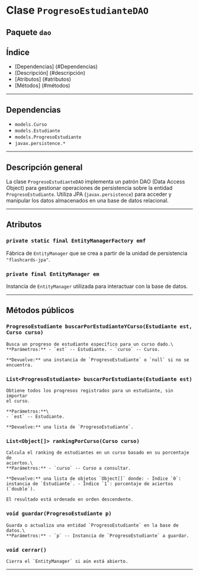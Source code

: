 # Clase `ProgresoEstudianteDAO`

## Paquete `dao`


## Índice

-   [Dependencias]	(#Dependencias)
-   [Descripción]	(#descripción)
-   [Atributos]		(#atributos)
-   [Métodos]		(#métodos)


------------------------------------------------------------------------

## Dependencias

-   `models.Curso`
-   `models.Estudiante`
-   `models.ProgresoEstudiante`
-   `javax.persistence.*`


------------------------------------------------------------------------

## Descripción general

La clase `ProgresoEstudianteDAO` implementa un patrón DAO (Data Access
Object) para gestionar operaciones de persistencia sobre la entidad
`ProgresoEstudiante`. Utiliza JPA (`javax.persistence`) para acceder y
manipular los datos almacenados en una base de datos relacional.


------------------------------------------------------------------------

## Atributos

### `private static final EntityManagerFactory emf`

Fábrica de `EntityManager` que se crea a partir de la unidad de
persistencia `"flashcards-jpa"`.

### `private final EntityManager em`

Instancia de `EntityManager` utilizada para interactuar con la base de
datos.

------------------------------------------------------------------------

## Métodos públicos

### `ProgresoEstudiante buscarPorEstudianteYCurso(Estudiante est, Curso curso)`

	Busca un progreso de estudiante específico para un curso dado.\
	**Parámetros:** - `est` -- Estudiante. - `curso` -- Curso.
	
	**Devuelve:** una instancia de `ProgresoEstudiante` o `null` si no se
	encuentra.
	
	
### `List<ProgresoEstudiante> buscarPorEstudiante(Estudiante est)`

	Obtiene todos los progresos registrados para un estudiante, sin importar
	el curso.
	
	**Parámetros:**\
	- `est` -- Estudiante.

	**Devuelve:** una lista de `ProgresoEstudiante`.


### `List<Object[]> rankingPorCurso(Curso curso)`

	Calcula el ranking de estudiantes en un curso basado en su porcentaje de
	aciertos.\
	**Parámetros:** - `curso` -- Curso a consultar.
	
	**Devuelve:** una lista de objetos `Object[]` donde: - Índice `0`:
	instancia de `Estudiante`. - Índice `1`: porcentaje de aciertos
	(`double`).
	
	El resultado está ordenado en orden descendente.


### `void guardar(ProgresoEstudiante p)`

	Guarda o actualiza una entidad `ProgresoEstudiante` en la base de
	datos.\
	**Parámetros:** - `p` -- Instancia de `ProgresoEstudiante` a guardar.
	
	
### `void cerrar()`

	Cierra el `EntityManager` si aún está abierto.

---

